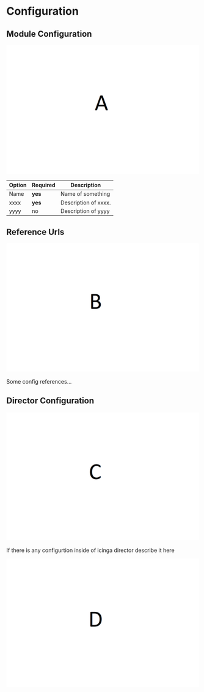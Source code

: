 # Configuration <a id="module-lshw-configuration"></a>

## Module Configuration  <a id="module-lshw-configuration-module"></a>

![image_a](img/image_a.png)


| Option                | Required | Description                              |
| --------------------- | -------- | -----------------------------------      |
| Name                  | **yes**  | Name of something                        |
| xxxx                  | **yes**  | Description of xxxx.                     |
| yyyy                  | no       | Description of yyyy                      |

## Reference Urls <a id="module-lshw-configuration-reference"></a>

![image_b](img/image_b.png)

Some config references...

## Director Configuration  <a id="module-lshw-configuration-director"></a>

![image_c](img/image_c.png)

If there is any configurtion inside of icinga director describe it here

![image_d](img/image_d.png)
